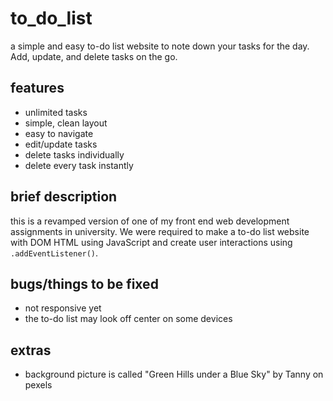 # to_do_list

a simple and easy to-do list website to note down your tasks for the day. Add, update, and delete tasks on the go.

## features

- unlimited tasks
- simple, clean layout
- easy to navigate
- edit/update tasks
- delete tasks individually
- delete every task instantly

## brief description

this is a revamped version of one of my front end web development assignments in university. We were required to make a to-do list website with DOM HTML using JavaScript and create user interactions using `.addEventListener()`.

## bugs/things to be fixed

- not responsive yet
- the to-do list may look off center on some devices

## extras

- background picture is called "Green Hills under a Blue Sky" by Tanny on pexels
